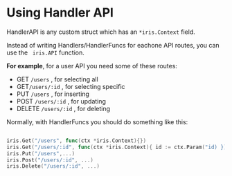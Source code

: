 # Using Handler API
HandlerAPI is any custom struct which has an `*iris.Context` field.

Instead of writing Handlers/HandlerFuncs for eachone API routes, you can use the ` iris.API` function.

**For example**, for a user API you need some of these routes:

- GET `/users` , for selecting all
- GET`/users/:id` , for selecting specific
- PUT `/users` , for inserting
- POST `/users/:id` , for updating
- DELETE `/users/:id` , for deleting

Normally, with HandlerFuncs you should do something like this:

```go

iris.Get("/users", func(ctx *iris.Context){})
iris.Get("/users/:id", func(ctx *iris.Context){ id := ctx.Param("id) })
iris.Put("/users",...)
iris.Post("/users/:id", ...)
iris.Delete("/users/:id", ...)

```




